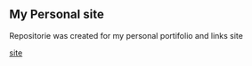 
## My Personal site

Repositorie was created for my personal portifolio and links site 

[site](https://renandevweb.github.io/Renandevv/)


